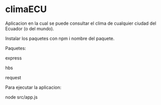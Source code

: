 # climaECU
Aplicacion en la cual se puede consultar el clima de cualquier ciudad del Ecuador (o del mundo).

Instalar los paquetes con npm i nombre del paquete.

Paquetes:

express

hbs

request

Para ejecutar la aplicacion:

node src/app.js
